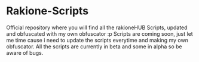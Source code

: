 # Rakione-Scripts
Official repository where you will find all the rakioneHUB Scripts, updated and obfuscated with my own obfuscator :p
Scripts are coming soon, just let me time cause i need to update the scripts everytime and making my own obfuscator.
All the scripts are currently in beta and some in alpha so be aware of bugs.
